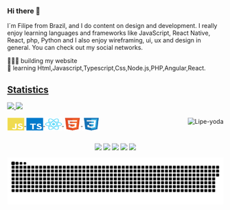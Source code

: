 ### Hi there 👋

I´m Filipe from Brazil, and I do content on design and development. I really enjoy learning languages and frameworks like JavaScript, React Native, React, php, Python and I also enjoy wireframing, ui, ux and design in general. You can check out my social networks.

👨🏼‍💻 building my website  
🧠 learning Html,Javascript,Typescript,Css,Node.js,PHP,Angular,React.

<div align="left">
  <a href="https://github.com/LipeDev1">
    <h2>Statistics</h2>
    
  <img height="180em" src="https://github-readme-stats.vercel.app/api?username=LipeDev1&show_icons=true&theme=dark&include_all_commits=true&count_private=true &hide_border=true"/>
  <img height="180em" src="https://github-readme-stats.vercel.app/api/top-langs/?username=LipeDev1&layout=compact&langs_count=7&theme=dark&hide_border=true"/>
</div>
<div style="display: inline_block"><br>
  <img align="center" alt="Lipe-Js" height="30" width="40" src="https://raw.githubusercontent.com/devicons/devicon/master/icons/javascript/javascript-plain.svg">
  <img align="center" alt="Lipe-Ts" height="30" width="40" src="https://raw.githubusercontent.com/devicons/devicon/master/icons/typescript/typescript-plain.svg">
  <img align="center" alt="Lipe-React" height="30" width="40" src="https://raw.githubusercontent.com/devicons/devicon/master/icons/react/react-original.svg">
  <img align="center" alt="Lipe-HTML" height="30" width="40" src="https://raw.githubusercontent.com/devicons/devicon/master/icons/html5/html5-original.svg">
  <img align="center" alt="Lipe-CSS" height="30" width="40" src="https://raw.githubusercontent.com/devicons/devicon/master/icons/css3/css3-original.svg">

  <img align="right" alt="Lipe-yoda" src="https://media1.tenor.com/images/d46c897e979f2cc6b9764bee26c665a6/tenor.gif?itemid=16181871">
</div>
  
  ##
 
<div align="center"> 
  <a href="https://www.youtube.com/channel/UCnEgPKmzKUkiigehHAWtXjw" target="_blank"><img src="https://img.shields.io/badge/YouTube-FF0000?style=for-the-badge&logo=youtube&logoColor=white" target="_blank"></a>
  <a href="https://instagram.com/filipe._fernandes" target="_blank"><img src="https://img.shields.io/badge/-Instagram-%23E4405F?style=for-the-badge&logo=instagram&logoColor=white" target="_blank"></a>
 	<a href="https://www.twitch.tv/lipetv" target="_blank"><img src="https://img.shields.io/badge/Twitch-9146FF?style=for-the-badge&logo=twitch&logoColor=white" target="_blank"></a>
  <a href = "mailto:lipefer456@gmail.com"><img src="https://img.shields.io/badge/-Gmail-%23333?style=for-the-badge&logo=gmail&logoColor=white" target="_blank"></a>
  <a href="https://www.linkedin.com/in/filipe-fernandes17082002" target="_blank"><img src="https://img.shields.io/badge/-LinkedIn-%230077B5?style=for-the-badge&logo=linkedin&logoColor=white" target="_blank"></a> 
 
 ![Snake animation](https://github.com/LipeDev1/LipeDev1/blob/output/github-contribution-grid-snake.svg)
 
</div>
 

 



